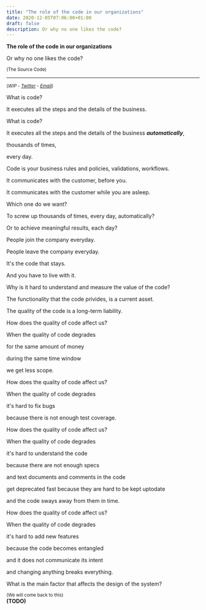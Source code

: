 ```yaml
---
title: "The role of the code in our organizations"
date: 2020-12-05T07:06:00+01:00
draft: false
description: Or why no one likes the code?
---
```


<div class="reveal">
    <div class="slides">
        <section>
            <strong>The role of the code in our organizations</strong>
            <p class="fragment">Or why no one likes the code?</p>
            <small class="fragment fade-up">(The Source Code)</small>
            <div class="fragment fade-up">
                <hr />
                <small>
                    (<i>WIP</i> -
                    <a href="https://twitter.com/__dc0d__"><i>Twitter</i></a> -
                    <a href="/mailto:kaveh@shahbazian.link"><i>Email</i></a>)
                </small>
            </div>
        </section>
        <section data-transition="convex">
            <p>
                What is code?
            </p>
            <p class="fragment">It executes all the steps and the details of the business.</p>
        </section>
        <section data-transition="convex">
            <p>
                What is code?
            </p>
            <p class="fragment">It executes all the steps and the details of the business <i><strong>automatically</strong></i>,</p>
            <p class="fragment fade-up">thousands of times,</p>
            <p class="fragment fade-up">every day.</p>
        </section>
        <section data-transition="convex">
            <p>
                Code is your business rules and policies, validations, workflows.
            </p>
            <p class="fragment">It communicates with the customer, before you.</p>
            <p class="fragment fade-up">It communicates with the customer while you are asleep.</p>
        </section>
        <section data-transition="zoom">
            <p>
                Which one do we want?
            </p>
            <p class="fragment">To screw up thousands of times, every day, automatically?</p>
            <p class="fragment fade-up">Or to achieve meaningful results, each day?</p>
        </section>
        <section data-transition="zoom">
            <p>
                People join the company everyday.
            </p>
            <p class="fragment">People leave the company everyday.</p>
            <p class="fragment">It's the code that stays.</p>
            <p class="fragment">And you have to live with it.</p>
        </section>
        <section data-transition="zoom">
            <p>
                Why is it hard to understand and measure the value of the code?
            </p>
            <p class="fragment">The functionality that the code privides, is a current asset.</p>
            <p class="fragment">The quality of the code is a long-term liability.</p>
        </section>
        <section data-transition="convex">
            <p>
                How does the quality of code affect us?
            </p>
            <p class="fragment">When the quality of code degrades</p>
            <p class="fragment fade-up">for the same amount of money</p>
            <p class="fragment fade-up">during the same time window</p>
            <p class="fragment fade-up">we get less scope.</p>
        </section>
        <section data-transition="convex">
            <p>
                How does the quality of code affect us?
            </p>
            <p class="fragment">When the quality of code degrades</p>
            <p class="fragment fade-up">it's hard to fix bugs</p>
            <p class="fragment fade-up">because there is not enough test coverage.</p>
        </section>
        <section data-transition="convex">
            <p>
                How does the quality of code affect us?
            </p>
            <p class="fragment">When the quality of code degrades</p>
            <p class="fragment fade-up">it's hard to understand the code</p>
            <p class="fragment fade-up">because there are not enough specs</p>
            <p class="fragment fade-up">and text documents and comments in the code</p>
            <p class="fragment fade-up">get deprecated fast because they are hard to be kept uptodate</p>
            <p class="fragment fade-up">and the code sways away from them in time.</p>
        </section>
        <section data-transition="convex">
            <p>
                How does the quality of code affect us?
            </p>
            <p class="fragment">When the quality of code degrades</p>
            <p class="fragment fade-up">it's hard to add new features</p>
            <p class="fragment fade-up">because the code becomes entangled</p>
            <p class="fragment fade-up">and it does not communicate its intent</p>
            <p class="fragment fade-up">and changing anything breaks everything.</p>
        </section>
        <section>
            <p>
                What is the main factor that affects the design of the system?
            </p>
            <small class="fragment">(We will come back to this)</small>
        </section>
        <section>
            <strong>
                (TODO)
            </strong>
        </section>
    </div>
</div>
